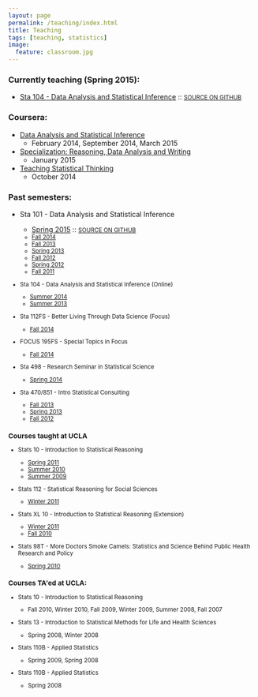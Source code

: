 ```yaml
---
layout: page
permalink: /teaching/index.html
title: Teaching
tags: [teaching, statistics]
image:
  feature: classroom.jpg
---
```


### Currently teaching (Spring 2015):

* [Sta 104 - Data Analysis and Statistical Inference](https://stat.duke.edu/courses/Summer15/sta104.01-1/) :: <small>[SOURCE ON GITHUB](https://github.com/mine-cetinkaya-rundel/sta104_su15)</small>

### Coursera:

* [Data Analysis and Statistical Inference](https://www.coursera.org/course/statistics)
    + February 2014, September 2014, March 2015
* [Specialization: Reasoning, Data Analysis and Writing](https://www.coursera.org/specialization/reasoning/8?utm_medium=courseDescripTop)
    + January 2015
* [Teaching Statistical Thinking](https://www.coursera.org/course/teachstats1)
    + October 2014

### Past semesters:

* Sta 101 - Data Analysis and Statistical Inference
    + [Spring 2015](https://stat.duke.edu/courses/Spring15/sta101.001/) :: <small>[SOURCE ON GITHUB](https://github.com/mine-cetinkaya-rundel/sta101_sp15)
    + [Fall 2014](https://stat.duke.edu/courses/Fall14/sta101.001/)
    + [Fall 2013](https://stat.duke.edu/courses/Fall13/sta101/)
    + [Spring 2013](https://stat.duke.edu/courses/Spring13/sta101.001/)
    + [Fall 2012](https://stat.duke.edu/courses/Fall12/sta101.001/)
    + [Spring 2012](https://stat.duke.edu/courses/Spring12/sta101.1/)
    + [Fall 2011](https://stat.duke.edu/courses/Fall11/sta101.02/)

* Sta 104 - Data Analysis and Statistical Inference (Online)
    + [Summer 2014](https://stat.duke.edu/courses/Summer14/sta104.01-1/)
    + [Summer 2013](https://stat.duke.edu/courses/Summer13/sta104.01-1/)

* Sta 112FS - Better Living Through Data Science (Focus)
    + [Fall 2014](https://stat.duke.edu/courses/Fall14/sta112.01/)

* FOCUS 195FS - Special Topics in Focus 
    + [Fall 2014](https://stat.duke.edu/courses/Fall14/sta112.01/idc/)

* Sta 498 - Research Seminar in Statistical Science
    + [Spring 2014](http://stat.duke.edu/courses/Spring14/sta498.01/)

* Sta 470/851 - Intro Statistical Consulting
    + [Fall 2013](http://stat.duke.edu/courses/Fall13/sta851/)
    + [Spring 2013](http://stat.duke.edu/courses/Spring13/sta851.01/)
    + [Fall 2012](http://stat.duke.edu/courses/Fall12/sta851)


### Courses taught at UCLA

* Stats 10 - Introduction to Statistical Reasoning
    + [Spring 2011](https://stat.duke.edu/~mc301/past_teaching/stats10s11.pdf)
    + [Summer 2010](https://stat.duke.edu/~mc301/past_teaching/stats10su10.pdf)
    + [Summer 2009](https://stat.duke.edu/~mc301/past_teaching/stats10su09.pdf)

* Stats 112 - Statistical Reasoning for Social Sciences
    + [Winter 2011](https://stat.duke.edu/~mc301/past_teaching/stats112w11.pdf)

* Stats XL 10 - Introduction to Statistical Reasoning (Extension)
    + [Winter 2011](https://stat.duke.edu/~mc301/past_teaching/statsXL10w11.pdf)
    + [Fall 2010](https://stat.duke.edu/~mc301/past_teaching/statsXL10f10.pdf)

* Stats 98T - More Doctors Smoke Camels: Statistics and Science Behind Public Health Research and Policy
    + [Spring 2010](https://stat.duke.edu/~mc301/past_teaching/stats98Ts10.pdf)

### Courses TA'ed at UCLA:

* Stats 10 - Introduction to Statistical Reasoning
    + Fall 2010, Winter 2010, Fall 2009, Winter 2009, Summer 2008, Fall 2007

* Stats 13 - Introduction to Statistical Methods for Life and Health Sciences
    + Spring 2008, Winter 2008

* Stats 110B - Applied Statistics
    + Spring 2009, Spring 2008

* Stats 110B - Applied Statistics
    + Spring 2008

